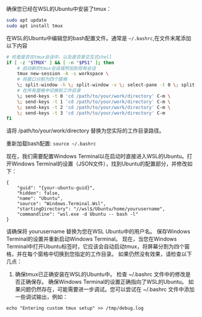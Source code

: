 

确保您已经在WSL的Ubuntu中安装了tmux：

```bash
sudo apt update
sudo apt install tmux
```

在WSL的Ubuntu中编辑您的bash配置文件。通常是 `~/.bashrc`,在文件末尾添加以下内容

```bash
# 检查是否在tmux会话中，以及是否是交互式shell
if [ -z "$TMUX" ] && [ -n "$PS1" ]; then
    # 启动新的tmux会话或附加到现有会话
    tmux new-session -A -s workspace \
    # 将窗口分割为四个窗格
    \; split-window -h \; split-window -v \; select-pane -t 0 \; split-window -v \
    # 在所有窗格中切换到工作目录
    \; send-keys -t 0 'cd /path/to/your/work/directory' C-m \
    \; send-keys -t 1 'cd /path/to/your/work/directory' C-m \
    \; send-keys -t 2 'cd /path/to/your/work/directory' C-m \
    \; send-keys -t 3 'cd /path/to/your/work/directory' C-m
fi
```
请将 /path/to/your/work/directory 替换为您实际的工作目录路径。

重新加载bash配置: `source ~/.bashrc`

现在，我们需要配置Windows Terminal以在启动时直接进入WSL的Ubuntu。打开Windows Terminal的设置（JSON文件），找到Ubuntu的配置部分，并修改如下：

```
{
    "guid": "{your-ubuntu-guid}",
    "hidden": false,
    "name": "Ubuntu",
    "source": "Windows.Terminal.Wsl",
    "startingDirectory": "//wsl$/Ubuntu/home/yourusername",
    "commandline": "wsl.exe -d Ubuntu -- bash -l"
}
```

请确保将 yourusername 替换为您在WSL Ubuntu中的用户名。
保存Windows Terminal的设置并重新启动Windows Terminal。
现在，当您在Windows Terminal中打开Ubuntu标签时，它应该会自动启动tmux，将屏幕分割为四个窗格，并在每个窗格中切换到您指定的工作目录。
如果仍然没有效果，请检查以下几点：
1. 确保tmux已正确安装在WSL的Ubuntu中。
检查 ~/.bashrc 文件中的修改是否正确保存。
确保Windows Terminal的设置正确指向了WSL的Ubuntu。
如果问题仍然存在，可能需要进一步调试。您可以尝试在 ~/.bashrc 文件中添加一些调试输出，例如：

`echo "Entering custom tmux setup" >> /tmp/debug.log`
